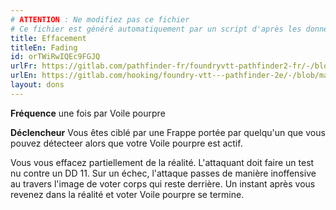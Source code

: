 ```yaml
---
# ATTENTION : Ne modifiez pas ce fichier
# Ce fichier est généré automatiquement par un script d'après les données du module Foundry VTT officiel et de sa traduction
title: Effacement
titleEn: Fading
id: orTWiRwIQEc9FGJQ
urlFr: https://gitlab.com/pathfinder-fr/foundryvtt-pathfinder2-fr/-/blob/master/data/feats/orTWiRwIQEc9FGJQ.htm
urlEn: https://gitlab.com/hooking/foundry-vtt---pathfinder-2e/-/blob/master/packs/data/feats.db/fading.json
layout: dons
---
```

**Fréquence** une fois par Voile pourpre

**Déclencheur** Vous êtes ciblé par une Frappe portée par quelqu'un que vous pouvez détecteer alors que votre Voile pourpre est actif.

Vous vous effacez partiellement de la réalité. L'attaquant doit faire un test nu contre un DD 11. Sur un échec, l'attaque passes de manière inoffensive au travers l'image de voter corps qui reste derrière. Un instant après vous revenez dans la réalité et voter Voile pourpre se termine.
